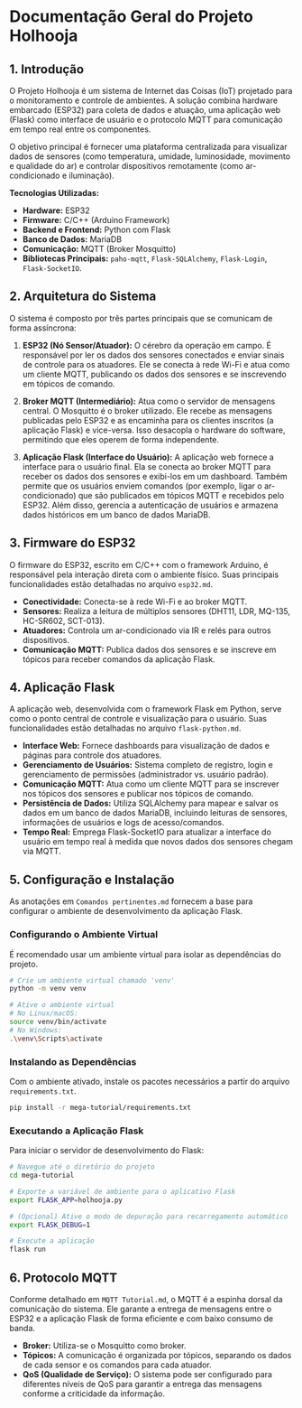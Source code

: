 # Documentação Geral do Projeto Holhooja

## 1. Introdução

O Projeto Holhooja é um sistema de Internet das Coisas (IoT) projetado para o monitoramento e controle de ambientes. A solução combina hardware embarcado (ESP32) para coleta de dados e atuação, uma aplicação web (Flask) como interface de usuário e o protocolo MQTT para comunicação em tempo real entre os componentes.

O objetivo principal é fornecer uma plataforma centralizada para visualizar dados de sensores (como temperatura, umidade, luminosidade, movimento e qualidade do ar) e controlar dispositivos remotamente (como ar-condicionado e iluminação).

**Tecnologias Utilizadas:**

*   **Hardware:** ESP32
*   **Firmware:** C/C++ (Arduino Framework)
*   **Backend e Frontend:** Python com Flask
*   **Banco de Dados:** MariaDB
*   **Comunicação:** MQTT (Broker Mosquitto)
*   **Bibliotecas Principais:** `paho-mqtt`, `Flask-SQLAlchemy`, `Flask-Login`, `Flask-SocketIO`.

## 2. Arquitetura do Sistema

O sistema é composto por três partes principais que se comunicam de forma assíncrona:

1.  **ESP32 (Nó Sensor/Atuador):** O cérebro da operação em campo. É responsável por ler os dados dos sensores conectados e enviar sinais de controle para os atuadores. Ele se conecta à rede Wi-Fi e atua como um cliente MQTT, publicando os dados dos sensores e se inscrevendo em tópicos de comando.

2.  **Broker MQTT (Intermediário):** Atua como o servidor de mensagens central. O Mosquitto é o broker utilizado. Ele recebe as mensagens publicadas pelo ESP32 e as encaminha para os clientes inscritos (a aplicação Flask) e vice-versa. Isso desacopla o hardware do software, permitindo que eles operem de forma independente.

3.  **Aplicação Flask (Interface do Usuário):** A aplicação web fornece a interface para o usuário final. Ela se conecta ao broker MQTT para receber os dados dos sensores e exibi-los em um dashboard. Também permite que os usuários enviem comandos (por exemplo, ligar o ar-condicionado) que são publicados em tópicos MQTT e recebidos pelo ESP32. Além disso, gerencia a autenticação de usuários e armazena dados históricos em um banco de dados MariaDB.

## 3. Firmware do ESP32

O firmware do ESP32, escrito em C/C++ com o framework Arduino, é responsável pela interação direta com o ambiente físico. Suas principais funcionalidades estão detalhadas no arquivo `esp32.md`.

*   **Conectividade:** Conecta-se à rede Wi-Fi e ao broker MQTT.
*   **Sensores:** Realiza a leitura de múltiplos sensores (DHT11, LDR, MQ-135, HC-SR602, SCT-013).
*   **Atuadores:** Controla um ar-condicionado via IR e relés para outros dispositivos.
*   **Comunicação MQTT:** Publica dados dos sensores e se inscreve em tópicos para receber comandos da aplicação Flask.

## 4. Aplicação Flask

A aplicação web, desenvolvida com o framework Flask em Python, serve como o ponto central de controle e visualização para o usuário. Suas funcionalidades estão detalhadas no arquivo `flask-python.md`.

*   **Interface Web:** Fornece dashboards para visualização de dados e páginas para controle dos atuadores.
*   **Gerenciamento de Usuários:** Sistema completo de registro, login e gerenciamento de permissões (administrador vs. usuário padrão).
*   **Comunicação MQTT:** Atua como um cliente MQTT para se inscrever nos tópicos dos sensores e publicar nos tópicos de comando.
*   **Persistência de Dados:** Utiliza SQLAlchemy para mapear e salvar os dados em um banco de dados MariaDB, incluindo leituras de sensores, informações de usuários e logs de acesso/comandos.
*   **Tempo Real:** Emprega Flask-SocketIO para atualizar a interface do usuário em tempo real à medida que novos dados dos sensores chegam via MQTT.

## 5. Configuração e Instalação

As anotações em `Comandos pertinentes.md` fornecem a base para configurar o ambiente de desenvolvimento da aplicação Flask.

### Configurando o Ambiente Virtual

É recomendado usar um ambiente virtual para isolar as dependências do projeto.

```bash
# Crie um ambiente virtual chamado 'venv'
python -m venv venv

# Ative o ambiente virtual
# No Linux/macOS:
source venv/bin/activate
# No Windows:
.\venv\Scripts\activate
```

### Instalando as Dependências

Com o ambiente ativado, instale os pacotes necessários a partir do arquivo `requirements.txt`.

```bash
pip install -r mega-tutorial/requirements.txt
```

### Executando a Aplicação Flask

Para iniciar o servidor de desenvolvimento do Flask:

```bash
# Navegue até o diretório do projeto
cd mega-tutorial

# Exporte a variável de ambiente para o aplicativo Flask
export FLASK_APP=holhooja.py

# (Opcional) Ative o modo de depuração para recarregamento automático
export FLASK_DEBUG=1

# Execute a aplicação
flask run
```

## 6. Protocolo MQTT

Conforme detalhado em `MQTT Tutorial.md`, o MQTT é a espinha dorsal da comunicação do sistema. Ele garante a entrega de mensagens entre o ESP32 e a aplicação Flask de forma eficiente e com baixo consumo de banda.

*   **Broker:** Utiliza-se o Mosquitto como broker.
*   **Tópicos:** A comunicação é organizada por tópicos, separando os dados de cada sensor e os comandos para cada atuador.
*   **QoS (Qualidade de Serviço):** O sistema pode ser configurado para diferentes níveis de QoS para garantir a entrega das mensagens conforme a criticidade da informação.
